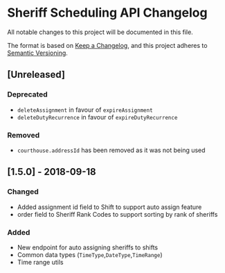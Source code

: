 # Sheriff Scheduling API Changelog
All notable changes to this project will be documented in this file.

The format is based on [Keep a Changelog](https://keepachangelog.com/en/1.0.0/),
and this project adheres to [Semantic Versioning](https://semver.org/spec/v2.0.0.html).

## [Unreleased]

### Deprecated
- `deleteAssignment` in favour of `expireAssignment`
- `deleteDutyRecurrence` in favour of `expireDutyRecurrence`

### Removed
- `courthouse.addressId` has been removed as it was not being used

## [1.5.0] - 2018-09-18
### Changed
 - Added assignment id field to Shift to support auto assign feature
 - order field to Sheriff Rank Codes to support sorting by rank of sheriffs
### Added
 - New endpoint for auto assigning sheriffs to shifts
 - Common data types (`TimeType`,`DateType`,`TimeRange`)
 - Time range utils